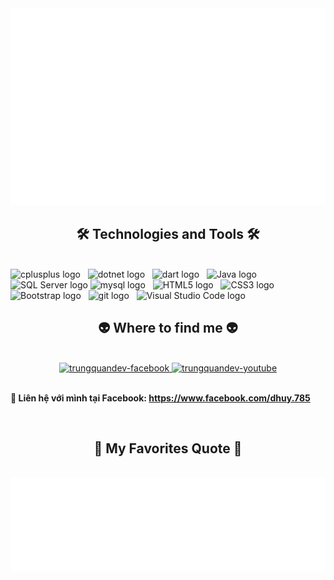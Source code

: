 <!-- Trungquandev -->
<a href="#" target="_blank">
  <img src="svg/Huy.svg" width="1200" alt="Huy-official" />
</a>

<h2 align="center">🛠 Technologies and Tools 🛠</h2>
<br>
<!-- https://simpleicons.org/ -->
<span><img src="https://img.shields.io/badge/cplusplus-282C34?logo=cplusplus&logoColor=#00599C" alt="cplusplus logo" title="cplusplus" height="25" /></span>
&nbsp;
<span><img src="https://img.shields.io/badge/dotnet-282C34?logo=dotnet&logoColor=#512BD4" alt="dotnet logo" title="dotnet" height="25" /></span>
&nbsp;
<span><img src="https://img.shields.io/badge/dart-282C34?logo=dart&logoColor=#0175C2" alt="dart logo" title="dart" height="25" /></span>
&nbsp;
<span><img src="https://img.shields.io/badge/java-282C34?logo=openjdk&logoColor=E34F26" alt="Java logo" title="Java" height="25" /></span>
&nbsp;
<span><img src="https://img.shields.io/badge/sql%20server-282C34?logo=microsoftsqlserver&logoColor=CC2927" alt="SQL Server logo" title="SQL Server" height="25" /></span>
<span><img src="https://img.shields.io/badge/mysql-282C34?logo=mysql&logoColor=#4479A1" alt="mysql logo" title="mysql" height="25" /></span>
&nbsp;
<span><img src="https://img.shields.io/badge/HTML5-282C34?logo=html5&logoColor=E34F26" alt="HTML5 logo" title="HTML5" height="25" /></span>
&nbsp;
<span><img src="https://img.shields.io/badge/CSS3-282C34?logo=css3&logoColor=1572B6" alt="CSS3 logo" title="CSS3" height="25" /></span>
&nbsp;
<span><img src="https://img.shields.io/badge/Bootstrap-282C34?logo=bootstrap&logoColor=7952B3" alt="Bootstrap logo" title="Bootstrap" height="25" /></span>
&nbsp;
<span><img src="https://img.shields.io/badge/git-282C34?logo=git&logoColor=F05032" alt="git logo" title="git" height="25" /></span>
&nbsp;
<span><img src="https://img.shields.io/badge/VS%20Code-282C34?logo=visual-studio-code&logoColor=007ACC" alt="Visual Studio Code logo" title="Visual Studio Code" height="25" /></span>
&nbsp;

<br>
<h2 align="center">👽 Where to find me 👽</h2>
<br>
<!-- https://icons8.com -->
<div align="center">
  <a href="https://www.facebook.com/dhuy.785" target="blank">
    <img src="https://img.icons8.com/bubbles/100/000000/facebook-new.png" alt="trungquandev-facebook" />
  </a>
  <a href="www.youtube.com/@DuongHuyLe-k8r" target="blank">
    <img src="https://img.icons8.com/bubbles/100/000000/youtube-squared.png" alt="trungquandev-youtube" />
  </a>
</div>

<br>

<p>
  <strong>🔗 Liên hệ với mình tại Facebook: <a href="https://www.facebook.com/dhuy.785" target="_blank">https://www.facebook.com/dhuy.785</a></strong>
  <br>
</p>

<br>
<h2 align="center">📑 My Favorites Quote 📑</h2>
<br>
<a href="#" target="_blank">
  <img src="svg/Huy-quotes.svg" width="846" height="150" alt="" />
</a>
